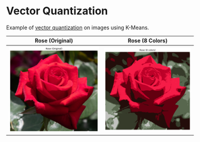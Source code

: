 # Vector Quantization

Example of [vector quantization](https://en.wikipedia.org/wiki/Vector_quantization) on images using K-Means.

Rose (Original)          |  Rose (8 Colors)
:-------------------------:|:-------------------------:
![](figures/rose-original.png "Rose (Original)")  | ![](figures/rose-8-colors.png "Rose (8 colors)")
